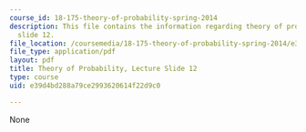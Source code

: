 ```yaml
---
course_id: 18-175-theory-of-probability-spring-2014
description: This file contains the information regarding theory of probability, lecture
  slide 12.
file_location: /coursemedia/18-175-theory-of-probability-spring-2014/e39d4bd288a79ce2993620614f22d9c0_MIT18_175S14_Lecture12.pdf
file_type: application/pdf
layout: pdf
title: Theory of Probability, Lecture Slide 12
type: course
uid: e39d4bd288a79ce2993620614f22d9c0

---
```

None